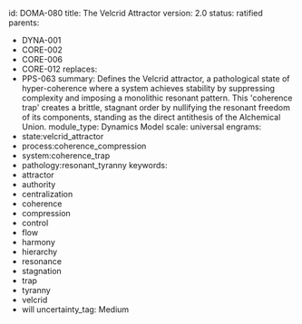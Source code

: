 id: DOMA-080
title: The Velcrid Attractor
version: 2.0
status: ratified
parents:
- DYNA-001
- CORE-002
- CORE-006
- CORE-012
replaces:
- PPS-063
summary: Defines the Velcrid attractor, a pathological state of hyper-coherence where
  a system achieves stability by suppressing complexity and imposing a monolithic
  resonant pattern. This 'coherence trap' creates a brittle, stagnant order by nullifying
  the resonant freedom of its components, standing as the direct antithesis of the
  Alchemical Union.
module_type: Dynamics Model
scale: universal
engrams:
- state:velcrid_attractor
- process:coherence_compression
- system:coherence_trap
- pathology:resonant_tyranny
keywords:
- attractor
- authority
- centralization
- coherence
- compression
- control
- flow
- harmony
- hierarchy
- resonance
- stagnation
- trap
- tyranny
- velcrid
- will
uncertainty_tag: Medium